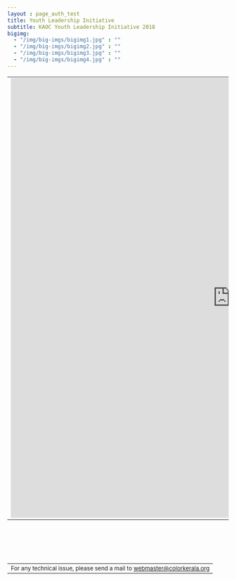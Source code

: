 ```yaml
---
layout : page_auth_test
title: Youth Leadership Initiative
subtitle: KAOC Youth Leadership Initiative 2018
bigimg:
  - "/img/big-imgs/bigimg1.jpg" : ""
  - "/img/big-imgs/bigimg2.jpg" : ""
  - "/img/big-imgs/bigimg3.jpg" : ""
  - "/img/big-imgs/bigimg4.jpg" : ""
---
```

  <table align="center" style="border:0">
 <tr style="border:0;background:transparent"> <td style="border:0;background:transparent">
 <iframe src="https://docs.google.com/forms/d/e/1FAIpQLSckAXQcinQEAapODiQM_pFlfvtUL_Hc5BN05_ySKoylxfDXhA/viewform?usp=sf_link" width="999" height="1000" frameborder="0" marginheight="0" marginwidth="0">Loading...</iframe>
 </td></tr>
  </table>
  <table align="center" style="border:0"> <tr style="border:0;background:transparent">
      </td>
  </tr></table>
  <br/><br/><br/>
  <table>
  <tr style="border:0;background:transparent">
   <td style="border:0"> <font size="2"> For any technical issue, please send a mail to <u> webmaster@colorkerala.org </u></font></td></tr>
  <tr style="border:0;background:transparent">
  </table>
